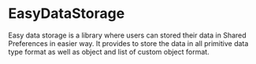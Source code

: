# EasyDataStorage
Easy data storage is a library where users can stored their data in Shared Preferences in easier way. It provides to store the data in all primitive data type format as well as object and list of custom object format.
